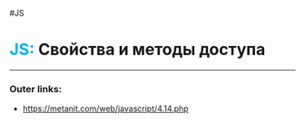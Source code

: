#JS
# <font color="#00b0f0">JS:</font> Свойства и методы доступа
---
### Outer links:
- https://metanit.com/web/javascript/4.14.php
